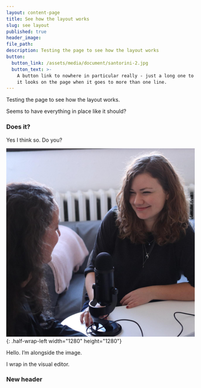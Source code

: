 ```yaml
---
layout: content-page
title: See how the layout works
slug: see layout
published: true
header_image:
file_path:
description: Testing the page to see how the layout works
button:
  button_link: /assets/media/document/santorini-2.jpg
  button_text: >-
    A button link to nowhere in particular really - just a long one to see how
    it looks on the page when it goes to more than one line.
---
```


Testing the page to see how the layout works.

Seems to have everything in place like it should?

### Does it?

Yes I think so. Do you?

![](/assets/images/news-radio.jpg){: .half-wrap-left width="1280" height="1280"}

Hello. I’m alongside the image.

I wrap in the visual editor.

### New header
